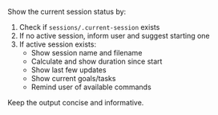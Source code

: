 Show the current session status by:

1. Check if `sessions/.current-session` exists
2. If no active session, inform user and suggest starting one
3. If active session exists:
   - Show session name and filename
   - Calculate and show duration since start
   - Show last few updates
   - Show current goals/tasks
   - Remind user of available commands

Keep the output concise and informative.